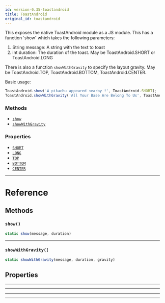 ```yaml
---
id: version-0.35-toastandroid
title: ToastAndroid
original_id: toastandroid
---
```


This exposes the native ToastAndroid module as a JS module. This has a function 'show'
which takes the following parameters:

1. String message: A string with the text to toast
2. int duration: The duration of the toast. May be ToastAndroid.SHORT or ToastAndroid.LONG

There is also a function `showWithGravity` to specify the layout gravity. May be
ToastAndroid.TOP, ToastAndroid.BOTTOM, ToastAndroid.CENTER.

Basic usage:
```javascript
ToastAndroid.show('A pikachu appeared nearby !', ToastAndroid.SHORT);
ToastAndroid.showWithGravity('All Your Base Are Belong To Us', ToastAndroid.SHORT, ToastAndroid.CENTER);
```


### Methods

- [`show`](toastandroid.md#show)
- [`showWithGravity`](toastandroid.md#showwithgravity)


### Properties

- [`SHORT`](toastandroid.md#short)
- [`LONG`](toastandroid.md#long)
- [`TOP`](toastandroid.md#top)
- [`BOTTOM`](toastandroid.md#bottom)
- [`CENTER`](toastandroid.md#center)




---

# Reference

## Methods

### `show()`

```javascript
static show(message, duration)
```



---

### `showWithGravity()`

```javascript
static showWithGravity(message, duration, gravity)
```



## Properties



---



---



---



---



